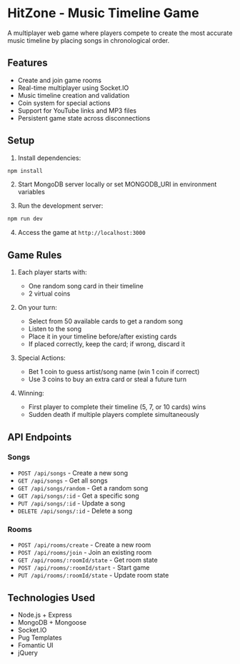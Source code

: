 # HitZone - Music Timeline Game

A multiplayer web game where players compete to create the most accurate music timeline by placing songs in chronological order.

## Features

- Create and join game rooms
- Real-time multiplayer using Socket.IO
- Music timeline creation and validation
- Coin system for special actions
- Support for YouTube links and MP3 files
- Persistent game state across disconnections

## Setup

1. Install dependencies:
```bash
npm install
```

2. Start MongoDB server locally or set MONGODB_URI in environment variables

3. Run the development server:
```bash
npm run dev
```

4. Access the game at `http://localhost:3000`

## Game Rules

1. Each player starts with:
   - One random song card in their timeline
   - 2 virtual coins

2. On your turn:
   - Select from 50 available cards to get a random song
   - Listen to the song
   - Place it in your timeline before/after existing cards
   - If placed correctly, keep the card; if wrong, discard it

3. Special Actions:
   - Bet 1 coin to guess artist/song name (win 1 coin if correct)
   - Use 3 coins to buy an extra card or steal a future turn

4. Winning:
   - First player to complete their timeline (5, 7, or 10 cards) wins
   - Sudden death if multiple players complete simultaneously

## API Endpoints

### Songs
- `POST /api/songs` - Create a new song
- `GET /api/songs` - Get all songs
- `GET /api/songs/random` - Get a random song
- `GET /api/songs/:id` - Get a specific song
- `PUT /api/songs/:id` - Update a song
- `DELETE /api/songs/:id` - Delete a song

### Rooms
- `POST /api/rooms/create` - Create a new room
- `POST /api/rooms/join` - Join an existing room
- `GET /api/rooms/:roomId/state` - Get room state
- `POST /api/rooms/:roomId/start` - Start game
- `PUT /api/rooms/:roomId/state` - Update room state

## Technologies Used

- Node.js + Express
- MongoDB + Mongoose
- Socket.IO
- Pug Templates
- Fomantic UI
- jQuery
